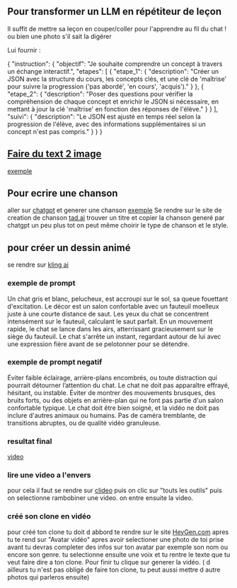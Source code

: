 ## Pour transformer un LLM en répétiteur de leçon
Il suffit de mettre sa leçon en couper/coller pour l'apprendre au fil du chat !  ou bien une photo s'il sait la digérer

Lui fournir :

{
  "instruction": {
    "objectif": "Je souhaite comprendre un concept à travers un échange interactif.",
    "etapes": [
      {
        "etape_1": {
          "description": "Créer un JSON avec la structure du cours, les concepts clés, et une clé de 'maîtrise' pour suivre la progression ('pas abordé', 'en cours', 'acquis')."
        }
      },
      {
        "etape_2": {
          "description": "Poser des questions pour vérifier la compréhension de chaque concept et enrichir le JSON si nécessaire, en mettant à jour la clé 'maîtrise' en fonction des réponses de l'élève."
        }
      }
    ],
    "suivi": {
      "description": "Le JSON est ajusté en temps réel selon la progression de l'élève, avec des informations supplémentaires si un concept n'est pas compris."
    }
  }
}


## [Faire du text 2 image](https://blackforestlabs.ai/#get-flux)
[exemple](https://raw.githubusercontent.com/AliceAime/images/refs/heads/main/dX-L-YOP5QOjhsLjvF6DZ_55339e3fbd794dbeaeb97179ded3681d.jpg)


## Pour ecrire une chanson

aller sur [chatgpt](https://openai.com/index/chatgpt/) et generer une chanson [exemple](https://chatgpt.com/c/67151715-c140-8006-9b39-c4c59323a19c) Se rendre sur le site de creation de chanson [tad.ai](https://tad.ai/ai-music-generator) trouver un titre et copier la chanson generé par chatgpt un peu plus tot on peut même choirir le type de chanson et le style.

## pour créer un dessin animé

se rendre sur [kling ai](https://klingai.com/text-to-video/77122404)
### exemple de prompt

Un chat gris et blanc, pelucheux, est accroupi sur le sol, sa queue fouettant d'excitation. Le décor est un salon confortable avec un fauteuil moelleux juste à une courte distance de saut. Les yeux du chat se concentrent intensément sur le fauteuil, calculant le saut parfait. En un mouvement rapide, le chat se lance dans les airs, atterrissant gracieusement sur le siège du fauteuil. Le chat s'arrête un instant, regardant autour de lui avec une expression fière avant de se pelotonner pour se détendre.

### exemple de prompt negatif

Éviter faible éclairage, arrière-plans encombrés, ou toute distraction qui pourrait détourner l’attention du chat. Le chat ne doit pas apparaître effrayé, hésitant, ou instable. Éviter de montrer des mouvements brusques, des bruits forts, ou des objets en arrière-plan qui ne font pas partie d'un salon confortable typique. Le chat doit être bien soigné, et la vidéo ne doit pas inclure d'autres animaux ou humains. Pas de caméra tremblante, de transitions abruptes, ou de qualité vidéo granuleuse.

### resultat final

[video](https://github.com/AliceAime/appris-de-Grand-papa/blob/4fe65f4201afc8e8969fef44eb7db982c9c3f3a3/video-4_pEtoFoTp.mp4)

### lire une video a l'envers
 pour cela il faut se rendre sur [clideo](https://clideo.com/editor/236741617/export-result)
puis on clic sur "touts les outils" puis on selectionne rambobiner une video. 
on entre ensuite la video. 

### créé son clone en vidéo

pour créé ton clone tu doit d abbord te rendre sur le site [HeyGen.com](https://app.heygen.com/home) apres tu te rend sur "Avatar vidéo" apres avoir selectioner une photo de toi prise avant tu devras completer des infos sur ton avatar par exemple son nom ou encore son genre. tu selectionne ensuite une voix et tu rentre le texte que tu veut faire dire a ton clone. Pour finir tu clique sur generer la vidéo. ( d ailleurs tu n'est pas obligé de faire ton clone, tu peut aussi mettre d autre photos qui parleros ensuite)
